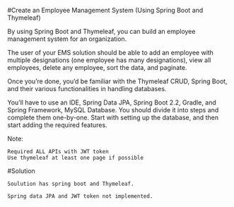#Create an Employee Management System (Using Spring Boot and Thymeleaf) 
 

By using Spring Boot and Thymeleaf, you can build an employee management system for an organization. 

 

The user of your EMS solution should be able to add an employee with multiple designations (one employee has many designations), view all employees, delete any employee, sort the data, and paginate.  

 

Once you’re done, you’d be familiar with the Thymeleaf CRUD, Spring Boot, and their various functionalities in handling databases.  

 

You’ll have to use an IDE, Spring Data JPA, Spring Boot 2.2, Gradle, and Spring Framework, MySQL Database. You should divide it into steps and complete them one-by-one. Start with setting up the database, and then start adding the required features.  

 

 

Note: 

    Required ALL APIs with JWT token 
    Use thymeleaf at least one page if possible 
    
#Solution

	Soulution has spring boot and Thymeleaf.
	
	Spring data JPA and JWT token not implemented.    
